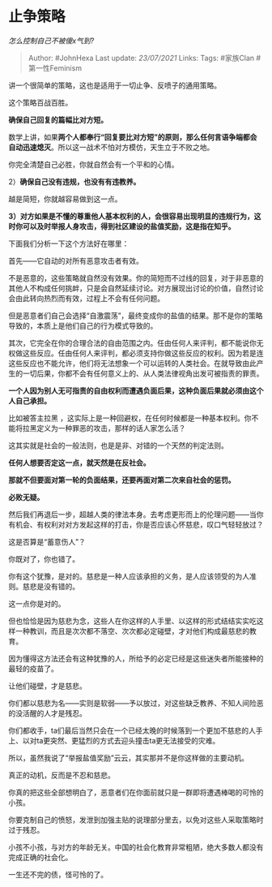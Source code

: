 # 止争策略
*怎么控制自己不被傻x气到?*

> Author: #JohnHexa
Last update: *23/07/2021* 
Links:
Tags:  #家族Clan #第一性Feminism



讲一个很简单的策略，这也是适用于一切止争、反喷子的通用策略。

这个策略百战百胜。

**确保自己回复的篇幅比对方短。**

数学上讲，如果**两个人都奉行“回复要比对方短”的原则，那么任何言语争端都会自动迅速熄灭**。所以这一战术不怕对方模仿，天生立于不败之地。

你完全清楚自己必胜，你就自然会有一个平和的心情。

2）**确保自己没有违规，也没有有违教养。**

越是简短，你就越容易做到这一点。

**3）对方如果是不懂的尊重他人基本权利的人，会很容易出现明显的违规行为，这时你可以及时举报人身攻击，得到社区建设的盐值奖励，这是指在知乎。**

下面我们分析一下这个方法好在哪里：

首先——它自动的对所有恶意攻击者有效。

不是恶意的，这些策略就自然没有效果。你的简短而不过线的回复，对于非恶意的其他人不构成任何挑衅，只是会自然延续讨论。对方展现出讨论的价值，自然讨论会由此转向热烈而有效，过程上不会有任何问题。

但是恶意者们自己会选择“自激震荡”，最终变成你的盐值的结果。那不是你的策略导致的，本质上是他们自己的行为模式导致的。

其次，它完全在你的合理合法的自由范围之内。任由任何人来评判，都不能说你无权做这些反应。任由任何人来评判，都必须支持你做这些反应的权利。因为若是连这些反应也不能允许，他们将无法想象一个可以运转的人类社会。在就导致由此产生的一切后果，你都不会有任何意义上的、从人类法律视角出发可被指责的罪责。

**一个人因为别人无可指责的自由权利而遭遇负面后果，这种负面后果就必须由这个人自己承担。**

比如被答主拉黑 ，这实际上是一种回避权，在任何时候都是一种基本权利。你不能将拉黑定义为一种罪恶的攻击，那样的话人家怎么活？

这其实就是社会的一般法则，也是是非、对错的一个天然的判定法则。

**任何人想要否定这一点，就天然是在反社会。**

**那就不但要面对第一轮的负面结果，还要再面对第二次来自社会的惩罚。**

**必败无疑。**

然后我们再退后一步，超越人类的律法本身。去考虑更形而上的伦理问题——当你有机会、有权利对对方发起这样的打击，你是否应该心怀慈悲，叹口气轻轻放过？

这是否算是“蓄意伤人”？

你既对了，你也错了。

你有这个犹豫，是对的。慈悲是一种人应该承担的义务，是人应该领受的为人准则。慈悲是没有错的。

这一点你是对的。

但也恰恰是因为慈悲为念，这些人在你这样的人手里、以这样的形式结结实实吃这样一种教训，而且是次次都不落空、次次都必定碰壁，才对他们构成最慈悲的教育。

因为懂得这方法还会有这种犹豫的人，所给予的必定已经是这些迷失者所能接种的最轻的疫苗了。

让他们碰壁，才是慈悲。

你们都以慈悲为名——实则是软弱——予以放过，对这些缺乏教养、不知人间险恶的没活醒的人才是残忍。

你们都收手，ta们最后当然只会在一个已经太晚的时候落到一个更加不慈悲的人手上、以对ta更突然、更猛烈的方式去迎头撞击ta更无法接受的灾难。

所以，虽然我说了“举报盐值奖励”云云，其实那并不是你这样做的主要动机。

真正的动机，反而是不忍和慈悲。

你真的把这些全部想明白了，恶意者们在你面前就只是一群即将遭遇棒喝的可怜的小孩。

你要克制自己的愤怒，发泄到加强主贴的说理部分里去，以免对这些人采取策略时过于残忍。

小孩不小孩，与对方的年龄无关。中国的社会化教育非常粗陋，绝大多数人都没有完成正确的社会化。

一生还不完的债，怪可怜的了。




